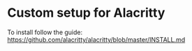 # Custom setup for Alacritty

To install follow the guide: https://github.com/alacritty/alacritty/blob/master/INSTALL.md
